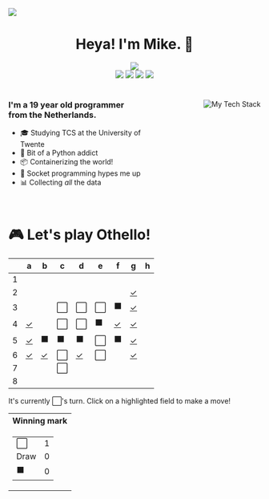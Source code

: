 ![](https://hit.yhype.me/github/profile?user_id=32306794)  <!-- YHYPE hit counter -->
<div align="center">
  <h1>Heya! I'm Mike. 👋</h1>
  
  <img src="https://wakatime.com/badge/user/9555cc8c-3be5-4d08-afde-58be2d556fb0.svg">
  <br>
  <img src="https://img.shields.io/badge/-Wear%20OS-4285F4?style=for-the-badge&logo=wear-os&logoColor=white">
  <img src="https://img.shields.io/badge/Pop!_OS-48B9C7?style=for-the-badge&logo=Pop!_OS&logoColor=white">
  <img src="https://img.shields.io/badge/lineageos-167C80?style=for-the-badge&logo=lineageos&logoColor=white">
  <img src="https://img.shields.io/badge/espressif-E7352C?style=for-the-badge&logo=espressif&logoColor=white">
</div>

<br/>

<div>
  <img align="right" src="https://github-readme-tech-stack.vercel.app/api/cards?title=My%20Favourite%20Technologies&lineHeight=30&lineCount=3&theme=catppuccin_macchiato&hideTitle=true&line1=python,Python,3776AB;nim,Nim,FFE953;javascript,JavaScript,F7DF1E;openjdk,Java,FFFFFF;&line2=podman,Podman,892CA0;nginx,Nginx,009639;linux,Linux,FCC624;wireguard,Wireguard,88171A;&line3=Pop!_OS,Pop!_OS,48B9C7;android,Android,3DDC84;magisk,Magisk,00AF9C;gnome,Gnome,4A86CF;" alt="My Tech Stack" />
  
  <h3 align="left" style="width: 50%">
    I'm a 19 year old programmer from the Netherlands.
  </h3>
  <ul  style="width: 50%">
    <li>🎓️ Studying TCS at the University of Twente</li>
    <li>🐍 Bit of a Python addict</li>
    <li>📦 Containerizing the world!</li>
    <li>🧦 Socket programming hypes me up</li>
    <li>📊 Collecting <i>all</i> the data</li>
  </ul>
</div>

<br>

<div align="left">
  <h1>🎮 Let's play Othello!</h1>
  
<!-- START GAME -->
| |a|b|c|d|e|f|g|h|
|-|-|-|-|-|-|-|-|-|
|1| | | | | | | | |
|2| | | | | | |[✓](https://github.com/DismissedGuy/dismissedguy/issues/new?title=Othello%7Cmove%7Cg2)| |
|3| | |⬜|⬜|⬜|⬛|[✓](https://github.com/DismissedGuy/dismissedguy/issues/new?title=Othello%7Cmove%7Cg3)| |
|4|[✓](https://github.com/DismissedGuy/dismissedguy/issues/new?title=Othello%7Cmove%7Ca4)| |⬜|⬜|⬛|[✓](https://github.com/DismissedGuy/dismissedguy/issues/new?title=Othello%7Cmove%7Cf4)|[✓](https://github.com/DismissedGuy/dismissedguy/issues/new?title=Othello%7Cmove%7Cg4)| |
|5|[✓](https://github.com/DismissedGuy/dismissedguy/issues/new?title=Othello%7Cmove%7Ca5)|⬛|⬛|⬛|⬜|⬛|[✓](https://github.com/DismissedGuy/dismissedguy/issues/new?title=Othello%7Cmove%7Cg5)| |
|6|[✓](https://github.com/DismissedGuy/dismissedguy/issues/new?title=Othello%7Cmove%7Ca6)|[✓](https://github.com/DismissedGuy/dismissedguy/issues/new?title=Othello%7Cmove%7Cb6)|⬜|[✓](https://github.com/DismissedGuy/dismissedguy/issues/new?title=Othello%7Cmove%7Cd6)|⬜| |[✓](https://github.com/DismissedGuy/dismissedguy/issues/new?title=Othello%7Cmove%7Cg6)| |
|7| | |⬜| | | | | |
|8| | | | | | | | |

It's currently ⬜'s turn. Click on a highlighted field to make a move!

<table>
<tr>
<th>Winning mark</th>
</tr><tr>
<td>

<table>
<tr><td>⬜</td><td>1</td></tr>
<tr><td>Draw</td><td>0</td></tr>
<tr><td>⬛</td><td>0</td></tr>
</table>

</td>
</tr>
</table>